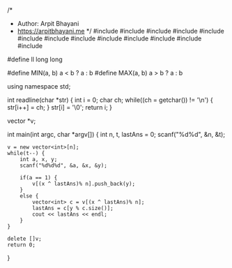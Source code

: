 /*
 *  Author: Arpit Bhayani
 *  https://arpitbhayani.me
 */
#include <cmath>
#include <cstdio>
#include <cstdlib>
#include <climits>
#include <deque>
#include <iostream>
#include <list>
#include <limits>
#include <map>
#include <queue>
#include <set>
#include <stack>
#include <vector>

#define ll long long

#define MIN(a, b) a < b ? a : b
#define MAX(a, b) a > b ? a : b

using namespace std;

int readline(char *str) {
    int i = 0;
    char ch;
    while((ch = getchar()) != '\n') {
        str[i++] = ch;
    }
    str[i] = '\0';
    return i;
}

vector<int> *v;

int main(int argc, char *argv[]) {
    int n, t, lastAns = 0;
    scanf("%d%d", &n, &t);

    v = new vector<int>[n];
    while(t--) {
        int a, x, y;
        scanf("%d%d%d", &a, &x, &y);

        if(a == 1) {
            v[(x ^ lastAns)% n].push_back(y);
        }
        else {
            vector<int> c = v[(x ^ lastAns)% n];
            lastAns = c[y % c.size()];
            cout << lastAns << endl;
        }
    }

    delete []v;
    return 0;
}
